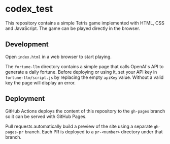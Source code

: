 # codex_test

This repository contains a simple Tetris game implemented with HTML, CSS and JavaScript. The game can be played directly in the browser.

## Development
Open `index.html` in a web browser to start playing.

The `fortune-llm` directory contains a simple page that calls OpenAI's API to
generate a daily fortune. Before deploying or using it, set your API key in
`fortune-llm/script.js` by replacing the empty `apiKey` value. Without a valid
key the page will display an error.

## Deployment
GitHub Actions deploys the content of this repository to the `gh-pages` branch so it can be served with GitHub Pages.

Pull requests automatically build a preview of the site using a separate `gh-pages-pr` branch. Each PR is deployed to a `pr-<number>` directory under that branch.
